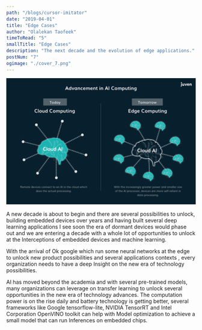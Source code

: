 ```yaml
---
path: "/blogs/cursor-imitator"
date: "2019-04-01"
title: "Edge Cases"
author: "Olalekan Taofeek"
timeToRead: "5"
smallTitle: "Edge Cases"
description: "The next decade and the evolution of edge applications."
postNum: "7"
ogimage: "./cover_7.png"
---
```


<img src="./cover_7.png"/>
<br/>

A new decade is about to begin and there are several possibilities to unlock, building embedded devices over years and having built several deep learning applications I see soon the era of dormant devices would phase out and we are entering a decade with a whole lot of opportunities to unlock at the Interceptions of embedded devices and machine learning.

With the arrival of Ok google which run some neural networks at the edge to unlock new product possibilities and several applications contexts , every organization needs to have a deep Insight on the new era of technology possibilities.

AI has moved beyond the academia and with several pre-trained models, many organizations can leverage on transfer learning to unlock several opportunities in the new era of technology advances. The computation power is on the rise daily and battery technology is getting better, several frameworks like Google tensorflow-lite, NVIDIA TensorRT and Intel Corporation OpenVINO toolkit can help with Model optimization to achieve a small model that can run Inferences on embedded chips.
